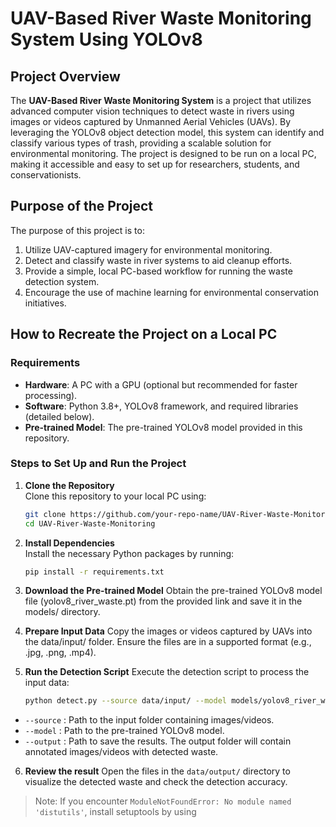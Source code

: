 # UAV-Based River Waste Monitoring System Using YOLOv8

## Project Overview

The **UAV-Based River Waste Monitoring System** is a project that utilizes advanced computer vision techniques to detect waste in rivers using images or videos captured by Unmanned Aerial Vehicles (UAVs). By leveraging the YOLOv8 object detection model, this system can identify and classify various types of trash, providing a scalable solution for environmental monitoring. The project is designed to be run on a local PC, making it accessible and easy to set up for researchers, students, and conservationists.

## Purpose of the Project

The purpose of this project is to:

1. Utilize UAV-captured imagery for environmental monitoring.
2. Detect and classify waste in river systems to aid cleanup efforts.
3. Provide a simple, local PC-based workflow for running the waste detection system.
4. Encourage the use of machine learning for environmental conservation initiatives.

## How to Recreate the Project on a Local PC

### Requirements

- **Hardware**: A PC with a GPU (optional but recommended for faster processing).
- **Software**: Python 3.8+, YOLOv8 framework, and required libraries (detailed below).
- **Pre-trained Model**: The pre-trained YOLOv8 model provided in this repository.

### Steps to Set Up and Run the Project

1. **Clone the Repository**  
   Clone this repository to your local PC using:
   ```bash
   git clone https://github.com/your-repo-name/UAV-River-Waste-Monitoring.git
   cd UAV-River-Waste-Monitoring
   
2. **Install Dependencies**  
   Install the necessary Python packages by running:
   ```bash
   pip install -r requirements.txt
   
3. **Download the Pre-trained Model**
    Obtain the pre-trained YOLOv8 model file (yolov8_river_waste.pt) from the provided link and save it in the models/ directory.

4. **Prepare Input Data**
Copy the images or videos captured by UAVs into the data/input/ folder. Ensure the files are in a supported format (e.g., .jpg, .png, .mp4).

5. **Run the Detection Script**
Execute the detection script to process the input data:
   ```bash
   python detect.py --source data/input/ --model models/yolov8_river_waste.pt --output data/output/

- `--source`   : Path to the input folder containing images/videos.
- `--model`    : Path to the pre-trained YOLOv8 model.
- `--output`   : Path to save the results.
The output folder will contain annotated images/videos with detected waste.

6. **Review the result**
   Open the files in the `data/output/` directory to visualize the detected waste and check the detection accuracy.

> Note: If you encounter `ModuleNotFoundError: No module named 'distutils'`, install setuptools by using
```bash pip install setuptools